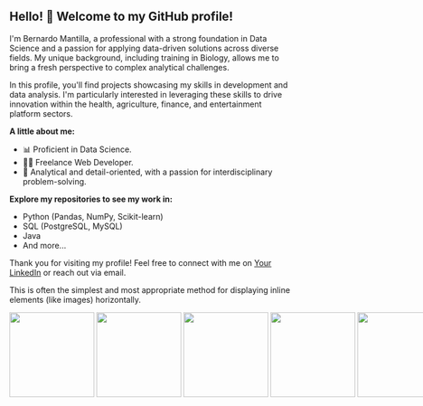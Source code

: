 

## Hello! 👋 Welcome to my GitHub profile!

I'm Bernardo Mantilla, a professional with a strong foundation in Data Science and a passion for applying data-driven solutions across diverse fields. My unique background, including training in Biology, allows me to bring a fresh perspective to complex analytical challenges.

In this profile, you'll find projects showcasing my skills in development and data analysis. I'm particularly interested in leveraging these skills to drive innovation within the health, agriculture, finance, and entertainment platform sectors.

**A little about me:**

* 📊 Proficient in Data Science.
* 👨‍💻 Freelance Web Developer.
* 🌱 Analytical and detail-oriented, with a passion for interdisciplinary problem-solving.

**Explore my repositories to see my work in:**

* Python (Pandas, NumPy, Scikit-learn)
* SQL (PostgreSQL, MySQL)
* Java
* And more...

Thank you for visiting my profile! Feel free to connect with me on [Your LinkedIn](https://www.linkedin.com/in/bernardo-mantilla-afanador/) or reach out via email.
<!--
**bernytech25/bernytech25** is a ✨ _special_ ✨ repository because its `README.md` (this file) appears on your GitHub profile.

Here are some ideas to get you started:

- 🔭 I’m currently working on ...
- 🌱 I’m currently learning ...
- 👯 I’m looking to collaborate on ...
- 🤔 I’m looking for help with ...
- 💬 Ask me about ...
- 📫 How to reach me: ...
- 😄 Pronouns: ...
- ⚡ Fun fact: ...
-->

          
This is often the simplest and most appropriate method for displaying inline elements (like images) horizontally.


<div style="white-space: nowrap;">
    <img src="https://cdn.jsdelivr.net/gh/devicons/devicon@latest/icons/python/python-original-wordmark.svg" width="150" height="150" style="display: inline-block;" />
    <img src="https://cdn.jsdelivr.net/gh/devicons/devicon@latest/icons/jupyter/jupyter-original-wordmark.svg" width="150" height="150" style="display: inline-block;" />
    <img src="https://cdn.jsdelivr.net/gh/devicons/devicon@latest/icons/azuresqldatabase/azuresqldatabase-original.svg" width="150" height="150" style="display: inline-block;" />
    <img src="https://cdn.jsdelivr.net/gh/devicons/devicon@latest/icons/java/java-plain-wordmark.svg" width="150" height="150" style="display: inline-block;" />
    <img src="https://cdn.jsdelivr.net/gh/devicons/devicon@latest/icons/pandas/pandas-original.svg" width="150" height="150" style="display: inline-block;" />
    <img src="https://cdn.jsdelivr.net/gh/devicons/devicon/icons/pytorch/pytorch-original.svg" width="150" height="150" style="display: inline-block;" />
    <img src="https://cdn.jsdelivr.net/gh/devicons/devicon/icons/pytorch/pytorch-original-wordmark.svg" alt="PyTorch Logo" width="100" height="100" style="display: inline-block; margin-right: 10px;" /><img src="https://cdn.jsdelivr.net/gh/lobehub/assets/icons/meta/meta_llama.svg" alt="Meta Llama Logo" width="100" height="100" style="display: inline-block;" />


</div>


